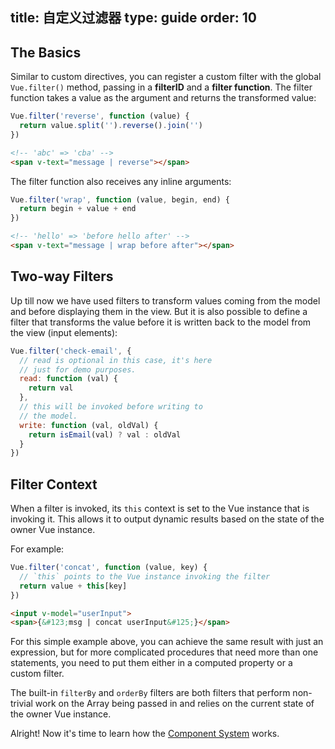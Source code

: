 title: 自定义过滤器
type: guide
order: 10
---

## The Basics

Similar to custom directives, you can register a custom filter with the global `Vue.filter()` method, passing in a **filterID** and a **filter function**. The filter function takes a value as the argument and returns the transformed value:

``` js
Vue.filter('reverse', function (value) {
  return value.split('').reverse().join('')
})
```

``` html
<!-- 'abc' => 'cba' -->
<span v-text="message | reverse"></span>
```

The filter function also receives any inline arguments:

``` js
Vue.filter('wrap', function (value, begin, end) {
  return begin + value + end
})
```

``` html
<!-- 'hello' => 'before hello after' -->
<span v-text="message | wrap before after"></span>
```

## Two-way Filters

Up till now we have used filters to transform values coming from the model and before displaying them in the view. But it is also possible to define a filter that transforms the value before it is written back to the model from the view (input elements):

``` js
Vue.filter('check-email', {
  // read is optional in this case, it's here
  // just for demo purposes.
  read: function (val) {
    return val
  },
  // this will be invoked before writing to
  // the model.
  write: function (val, oldVal) {
    return isEmail(val) ? val : oldVal
  }
})
```

## Filter Context

When a filter is invoked, its `this` context is set to the Vue instance that is invoking it. This allows it to output dynamic results based on the state of the owner Vue instance.

For example:

``` js
Vue.filter('concat', function (value, key) {
  // `this` points to the Vue instance invoking the filter
  return value + this[key]
})
```
``` html
<input v-model="userInput">
<span>{&#123;msg | concat userInput&#125;}</span>
```

For this simple example above, you can achieve the same result with just an expression, but for more complicated procedures that need more than one statements, you need to put them either in a computed property or a custom filter.

The built-in `filterBy` and `orderBy` filters are both filters that perform non-trivial work on the Array being passed in and relies on the current state of the owner Vue instance.

Alright! Now it's time to learn how the [Component System](../guide/components.html) works.